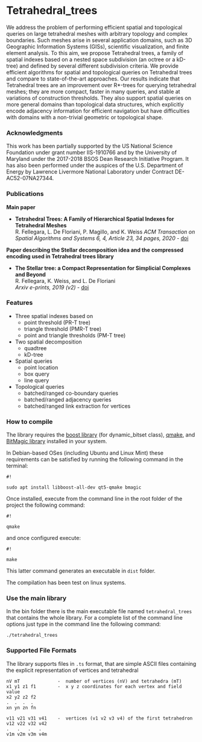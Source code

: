 # Tetrahedral_trees

We address the problem of performing efficient spatial and topological queries on large tetrahedral meshes with arbitrary topology and complex boundaries. Such meshes arise in several application domains, such as 3D Geographic Information Systems (GISs), scientific visualization, and finite element analysis. To this aim, we propose Tetrahedral trees, a family of spatial indexes based on a nested space subdivision (an octree or a kD-tree) and defined by several different subdivision criteria. We provide efficient algorithms for spatial and topological queries on Tetrahedral trees and compare to state-of-the-art approaches. Our results indicate that Tetrahedral trees are an improvement over R*-trees for querying tetrahedral meshes; they are more compact, faster in many queries, and stable at variations of construction thresholds. They also support spatial queries on more general domains than topological data structures, which explicitly encode adjacency information for efficient navigation but have difficulties with domains with a non-trivial geometric or topological shape.

### Acknowledgments ###

This work has been partially supported by the US National Science Foundation under grant number IIS-1910766 and by the University of Maryland under the 2017-2018 BSOS Dean Research Initiative Program. It has also been performed under the auspices of the U.S. Department of Energy by Lawrence Livermore National Laboratory under Contract DE-AC52-07NA27344.

### Publications ###

**Main paper**

- **Tetrahedral Trees: A Family of Hierarchical Spatial Indexes for Tetrahedral Meshes**  
R. Fellegara, L. De Floriani, P. Magillo, and K. Weiss
*ACM Transaction on Spatial Algorithms and Systems 6, 4, Article 23, 34 pages, 2020* - [doi](https://doi.org/10.1145/3385851)

**Paper describing the Stellar decomposition idea and the compressed encoding used in Tetrahedral trees library**

- **The Stellar tree: a Compact Representation for Simplicial Complexes and Beyond**  
R. Fellegara, K. Weiss, and L. De Floriani  
*Arxiv e-prints, 2019 (v2)* - [doi](https://arxiv.org/abs/1707.02211)

### Features ###

+ Three spatial indexes based on
    * point threshold (PR-T tree)
    * triangle threshold (PMR-T tree)
    * point and triangle thresholds (PM-T tree)
+ Two spatial decomposition
    * quadtree
    * kD-tree
+ Spatial queries
    * point location
    * box query
    * line query
+ Topological queries
    * batched/ranged co-boundary queries
    * batched/ranged adjacency queries
    * batched/ranged link extraction for vertices

### How to compile ###

The library requires the [boost library](http://www.boost.org/) (for dynamic_bitset class), [qmake](https://doc.qt.io/archives/qt-4.8/qmake-manual.html), and [BitMagic library](http://bitmagic.io/) installed in your system.

In Debian-based OSes (including Ubuntu and Linux Mint) these requirements can be satisfied by running the following command in the terminal:
```
#!

sudo apt install libboost-all-dev qt5-qmake bmagic
```

Once installed, execute from the command line in the root folder of the project the following command:
```
#!

qmake
```
and once configured execute:
```
#!

make
```
This latter command generates an executable in `dist` folder.

The compilation has been test on linux systems.

### Use the main library ###

In the bin folder there is the main executable file named `tetrahedral_trees` that contains the whole library. 
For a complete list of the command line options just type in the command line the following command:
```
./tetrahedral_trees
```

### Supported File Formats ###

The library supports files in `.ts` format, that are simple ASCII files containing the explicit representation of vertices and tetrahedral
```
nV mT              -  number of vertices (nV) and tetrahedra (mT)
x1 y1 z1 f1        -  x y z coordinates for each vertex and field value
x2 y2 z2 f2
.  .  .  .
xn yn zn fn

v11 v21 v31 v41    -  vertices (v1 v2 v3 v4) of the first tetrahedron
v12 v22 v32 v42
.   .   .   .
v1m v2m v3m v4m

```
